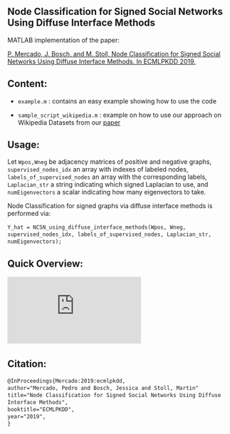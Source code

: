 ## Node Classification for Signed Social Networks Using Diffuse Interface Methods

MATLAB implementation of the paper:

[P. Mercado, J. Bosch, and M. Stoll, Node Classification for Signed Social Networks Using Diffuse Interface Methods. In ECMLPKDD 2019.](https://arxiv.org/abs/1809.06432)

## Content:
- `example.m` : contains an easy example showing how to use the code

- `sample_script_wikipedia.m` : example on how to use our approach on Wikipedia Datasets from our [paper](https://arxiv.org/abs/1809.06432)

## Usage:
Let `Wpos,Wneg` be adjacency matrices of positive and negative graphs, `supervised_nodes_idx` an array with indexes of labeled nodes, `labels_of_supervised_nodes` an array with the corresponding labels, `Laplacian_str` a string indicating which signed Laplacian to use, and `numEigenvectors` a scalar indicating how many eigenvectors to take. 

Node Classification for signed graphs via diffuse interface methods is performed via:
```
Y_hat = NCSN_using_diffuse_interface_methods(Wpos, Wneg, supervised_nodes_idx, labels_of_supervised_nodes, Laplacian_str, numEigenvectors);
```
## Quick Overview:
![](https://github.com/melopeo/GL/blob/master/Poster/poster.pdf)

## Citation:
```
@InProceedings{Mercado:2019:ecmlpkdd,
author="Mercado, Pedro and Bosch, Jessica and Stoll, Martin"
title="Node Classification for Signed Social Networks Using Diffuse Interface Methods",
booktitle="ECMLPKDD",
year="2019",
}
